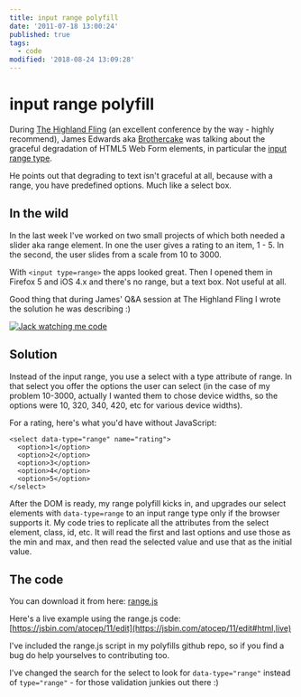 ```yaml
---
title: input range polyfill
date: '2011-07-18 13:00:24'
published: true
tags:
  - code
modified: '2018-08-24 13:09:28'
---
```

# input range polyfill

During [The Highland Fling](http://thehighlandfling.com/) (an excellent conference by the way - highly recommend), James Edwards aka [Brothercake](http://www.brothercake.com/) was talking about the graceful degradation of HTML5 Web Form elements, in particular the [input range type](http://www.w3.org/TR/html-markup/input.range.html).

He points out that degrading to text isn't graceful at all, because with a range, you have predefined options. Much like a select box.

## In the wild

In the last week I've worked on two small projects of which both needed a slider aka range element. In one the user gives a rating to an item, 1 - 5. In the second, the user slides from a scale from 10 to 3000.

With `<input type=range>` the apps looked great. Then I opened them in Firefox 5 and iOS 4.x and there's no range, but a text box. Not useful at all.

Good thing that during James' Q&A session at The Highland Fling I wrote the solution he was describing :)

<a href="https://twitter.com/jackosborne/status/89370027802902528"><img alt="Jack watching me code" src="/images/jack-watching-me-code.png" style="display: block; margin: 0 auto;" /></a>

## Solution

Instead of the input range, you use a select with a type attribute of range. In that select you offer the options the user can select (in the case of my problem 10-3000, actually I wanted them to chose device widths, so the options were 10, 320, 340, 420, etc for various device widths).

For a rating, here's what you'd have without JavaScript:

    <select data-type="range" name="rating">
      <option>1</option>
      <option>2</option>
      <option>3</option>
      <option>4</option>
      <option>5</option>
    </select>

After the DOM is ready, my range polyfill kicks in, and upgrades our select elements with `data-type=range` to an input range type only if the browser supports it.
My code tries to replicate all the attributes from the select element, class, id, etc. It will read the first and last options and use those as the min and max, and then read the selected value and use that as the initial value.

## The code

You can download it from here: [range.js](https://github.com/remy/polyfills/blob/master/range.js)

Here's a live example using the range.js code: [https://jsbin.com/atocep/11/edit](https://jsbin.com/atocep/11/edit#html,live)

I've included the range.js script in my polyfills github repo, so if you find a bug do help yourselves to contributing too.

<div class="update">I've changed the search for the select to look for <code>data-type="range"</code> instead of <code>type="range"</code> - for those validation junkies out there :)</div>
